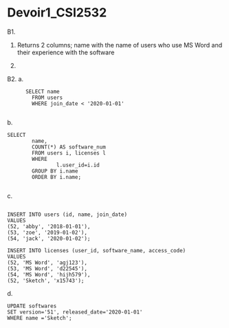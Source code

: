 # Devoir1_CSI2532

B1.
1. Returns 2 columns; name with the name of users who use MS Word and their experience with the software 




2. 



B2.
a.   
```    
      SELECT name 
        FROM users
        WHERE join_date < '2020-01-01'
        
```
	

b. 
```
SELECT 
        name,
        COUNT(*) AS software_num
        FROM users i, licenses l
        WHERE 
                l.user_id=i.id
        GROUP BY i.name
        ORDER BY i.name; 
        
```
c.

```

INSERT INTO users (id, name, join_date)
VALUES
(52, 'abby', '2018-01-01'),
(53, 'zoe', '2019-01-02'),
(54, 'jack', '2020-01-02');

INSERT INTO licenses (user_id, software_name, access_code)
VALUES
(52, 'MS Word', 'agj123'),
(53, 'MS Word', 'd22545'),
(54, 'MS Word', 'hijh579'),
(52, 'Sketch', 'x15743');
```

d.
```
UPDATE softwares 
SET version='51', released_date='2020-01-01'
WHERE name ='Sketch';
```
